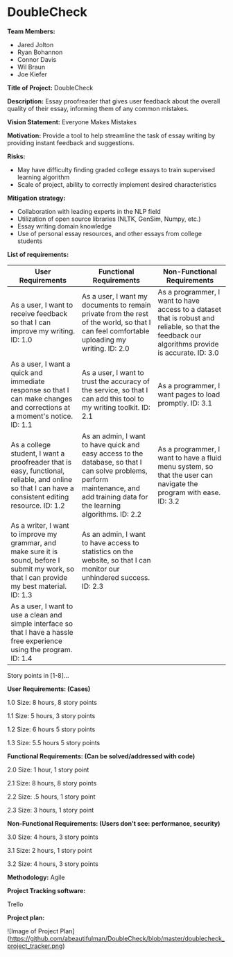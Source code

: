 # DoubleCheck

**Team Members:**
* Jared Jolton
* Ryan Bohannon
* Connor Davis
* Wil Braun
* Joe Kiefer 

**Title of Project:**
DoubleCheck

**Description:**
Essay proofreader that gives user feedback about the overall quality of their essay, informing them of any common mistakes.

**Vision Statement:**
Everyone Makes Mistakes

**Motivation:**
Provide a tool to help streamline the task of essay writing by providing instant feedback and suggestions. 

**Risks:**
* May have difficulty finding graded college essays to train supervised learning algorithm
* Scale of project, ability to correctly implement desired characteristics

**Mitigation strategy:**
* Collaboration with leading experts in the NLP field
* Utilization of open source libraries (NLTK, GenSim, Numpy, etc.)
* Essay writing domain knowledge
* Use of personal essay resources, and other essays from college students



**List of requirements:**

| User Requirements | Functional Requirements | Non-Functional Requirements |
|-----------------------------------------------------------------------------------------------------------------------------------------------------|----------------------------------------------------------------------------------------------------------------------------------------------------------------------------------|--------------------------------------------------------------------------------------------------------------------------------------------------------------------------------------------|
| As a user, I want to receive feedback so that I can improve my writing. ID: 1.0 | As a user, I want my documents to remain private from the rest of the world, so that I can feel comfortable uploading my writing. ID: 2.0 | As a programmer, I want to have access to a dataset that is robust and reliable, so that the feedback our algorithms provide is accurate. ID: 3.0  |
| As a user, I want a quick and immediate response so that I can make changes and corrections at a moment's notice. ID: 1.1 | As a user, I want to trust the accuracy of the service, so that I can add this tool to my writing toolkit. ID: 2.1 | As a programmer, I want pages to load promptly. ID: 3.1  |
| As a college student, I want a proofreader that is easy, functional, reliable, and online so that I can have a consistent editing resource. ID: 1.2 | As an admin, I want to have quick and easy access to the database, so that I can solve problems, perform maintenance, and add training data for the learning algorithms. ID: 2.2 | As a programmer, I want to have a fluid menu system, so that the user can navigate the program with ease. ID: 3.2  |
| As a writer, I want to improve my grammar, and make sure it is sound, before I submit my work, so that I can provide my best material. ID: 1.3  | As an admin, I want to have access to statistics on the website, so that I can monitor our unhindered success. ID: 2.3 |  |
| As a user, I want to use a clean and simple interface so that I have a hassle free experience using the program. ID: 1.4 |  |  |

Story points in [1-8]...

**User Requirements: (Cases)**

1.0
Size: 8 hours, 8 story points

1.1 
Size: 5 hours, 3 story points

1.2
Size: 6 hours 5 story points

1.3
Size: 5.5 hours 5 story points

**Functional Requirements: (Can be solved/addressed with code)**

2.0
Size: 1 hour, 1 story point

2.1
Size: 8 hours, 8 story points

2.2
Size: .5 hours, 1 story point

2.3
Size: 3 hours, 1 story point

**Non-Functional Requirements: (Users don't see: performance, security)**

3.0
Size: 4 hours, 3 story points

3.1
Size: 2 hours, 1 story point

3.2
Size: 4 hours, 3 story points

**Methodology:** Agile

**Project Tracking software:**

Trello 

**Project plan:**

![Image of Project Plan]
(https://github.com/abeautifulman/DoubleCheck/blob/master/doublecheck_project_tracker.png)
